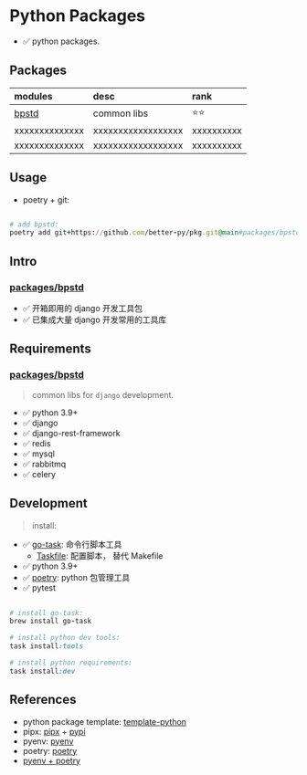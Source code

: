 # Python Packages

- ✅ python packages.

## Packages

| modules                 | desc               | rank       |
|:------------------------|:-------------------|:-----------|
| [bpstd](packages/bpstd) | common libs        | ⭐⭐         |
| xxxxxxxxxxxxxx          | xxxxxxxxxxxxxxxxxx | xxxxxxxxxx |
| xxxxxxxxxxxxxx          | xxxxxxxxxxxxxxxxxx | xxxxxxxxxx |

## Usage

- poetry + git:

```ruby

# add bpstd:
poetry add git+https://github.com/better-py/pkg.git@main#packages/bpstd=subdir


```

## Intro

### [packages/bpstd](packages/bpstd)

- ✅ 开箱即用的 django 开发工具包
- ✅ 已集成大量 django 开发常用的工具库

## Requirements

### [packages/bpstd](packages/bpstd)

> common libs for `django` development.

- ✅ python 3.9+
- ✅ django
- ✅ django-rest-framework
- ✅ redis
- ✅ mysql
- ✅ rabbitmq
- ✅ celery

## Development

> install:

- ✅ [go-task](https://taskfile.dev/): 命令行脚本工具
  - [Taskfile](Taskfile.yml): 配置脚本， 替代 Makefile
- ✅ python 3.9+
- ✅ [poetry](https://python-poetry.org/): python 包管理工具
- ✅ pytest

```ruby

# install go-task:
brew install go-task

# install python dev tools:
task install:tools

# install python requirements:
task install:dev

```

## References

- python package template: [template-python](https://github.com/jacebrowning/template-python)
- pipx: [pipx](https://pypa.github.io/pipx/installation/) + [pypi](https://pypi.org/)
- pyenv: [pyenv](https://github.com/pyenv/pyenv)
- poetry: [poetry](https://python-poetry.org/docs/)
- [pyenv + poetry](https://medium.com/@sri_40116/starting-with-pyenv-poetry-for-python-development-9180720bbed5)
